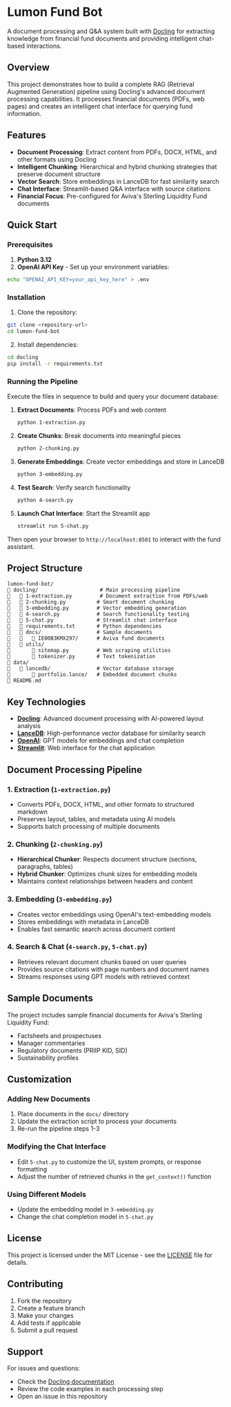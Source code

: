 # Lumon Fund Bot

A document processing and Q&A system built with [Docling](https://docling-project.github.io/docling/) for extracting knowledge from financial fund documents and providing intelligent chat-based interactions.

## Overview

This project demonstrates how to build a complete RAG (Retrieval Augmented Generation) pipeline using Docling's advanced document processing capabilities. It processes financial documents (PDFs, web pages) and creates an intelligent chat interface for querying fund information.

## Features

- **Document Processing**: Extract content from PDFs, DOCX, HTML, and other formats using Docling
- **Intelligent Chunking**: Hierarchical and hybrid chunking strategies that preserve document structure
- **Vector Search**: Store embeddings in LanceDB for fast similarity search
- **Chat Interface**: Streamlit-based Q&A interface with source citations
- **Financial Focus**: Pre-configured for Aviva's Sterling Liquidity Fund documents

## Quick Start

### Prerequisites

1. **Python 3.12**
2. **OpenAI API Key** - Set up your environment variables:

```bash
echo "OPENAI_API_KEY=your_api_key_here" > .env
```

### Installation

1. Clone the repository:

```bash
git clone <repository-url>
cd lumon-fund-bot
```

2. Install dependencies:

```bash
cd docling
pip install -r requirements.txt
```

### Running the Pipeline

Execute the files in sequence to build and query your document database:

1. **Extract Documents**: Process PDFs and web content

   ```bash
   python 1-extraction.py
   ```

2. **Create Chunks**: Break documents into meaningful pieces

   ```bash
   python 2-chunking.py
   ```

3. **Generate Embeddings**: Create vector embeddings and store in LanceDB

   ```bash
   python 3-embedding.py
   ```

4. **Test Search**: Verify search functionality

   ```bash
   python 4-search.py
   ```

5. **Launch Chat Interface**: Start the Streamlit app
   ```bash
   streamlit run 5-chat.py
   ```

Then open your browser to `http://localhost:8501` to interact with the fund assistant.

## Project Structure

```
lumon-fund-bot/
   docling/                    # Main processing pipeline
      1-extraction.py         # Document extraction from PDFs/web
      2-chunking.py          # Smart document chunking
      3-embedding.py         # Vector embedding generation
      4-search.py            # Search functionality testing
      5-chat.py              # Streamlit chat interface
      requirements.txt       # Python dependencies
      docs/                  # Sample documents
         IE00B3KMX297/      # Aviva fund documents
      utils/
          sitemap.py         # Web scraping utilities
          tokenizer.py       # Text tokenization
   data/
      lancedb/               # Vector database storage
          portfolio.lance/   # Embedded document chunks
   README.md
```

## Key Technologies

- **[Docling](https://docling-project.github.io/docling/)**: Advanced document processing with AI-powered layout analysis
- **[LanceDB](https://lancedb.com/)**: High-performance vector database for similarity search
- **[OpenAI](https://openai.com/)**: GPT models for embeddings and chat completion
- **[Streamlit](https://streamlit.io/)**: Web interface for the chat application

## Document Processing Pipeline

### 1. Extraction (`1-extraction.py`)

- Converts PDFs, DOCX, HTML, and other formats to structured markdown
- Preserves layout, tables, and metadata using AI models
- Supports batch processing of multiple documents

### 2. Chunking (`2-chunking.py`)

- **Hierarchical Chunker**: Respects document structure (sections, paragraphs, tables)
- **Hybrid Chunker**: Optimizes chunk sizes for embedding models
- Maintains context relationships between headers and content

### 3. Embedding (`3-embedding.py`)

- Creates vector embeddings using OpenAI's text-embedding models
- Stores embeddings with metadata in LanceDB
- Enables fast semantic search across document content

### 4. Search & Chat (`4-search.py`, `5-chat.py`)

- Retrieves relevant document chunks based on user queries
- Provides source citations with page numbers and document names
- Streams responses using GPT models with retrieved context

## Sample Documents

The project includes sample financial documents for Aviva's Sterling Liquidity Fund:

- Factsheets and prospectuses
- Manager commentaries
- Regulatory documents (PRIIP KID, SID)
- Sustainability profiles

## Customization

### Adding New Documents

1. Place documents in the `docs/` directory
2. Update the extraction script to process your documents
3. Re-run the pipeline steps 1-3

### Modifying the Chat Interface

- Edit `5-chat.py` to customize the UI, system prompts, or response formatting
- Adjust the number of retrieved chunks in the `get_context()` function

### Using Different Models

- Update the embedding model in `3-embedding.py`
- Change the chat completion model in `5-chat.py`

## License

This project is licensed under the MIT License - see the [LICENSE](LICENCE) file for details.

## Contributing

1. Fork the repository
2. Create a feature branch
3. Make your changes
4. Add tests if applicable
5. Submit a pull request

## Support

For issues and questions:

- Check the [Docling documentation](https://docling-project.github.io/docling/)
- Review the code examples in each processing step
- Open an issue in this repository
